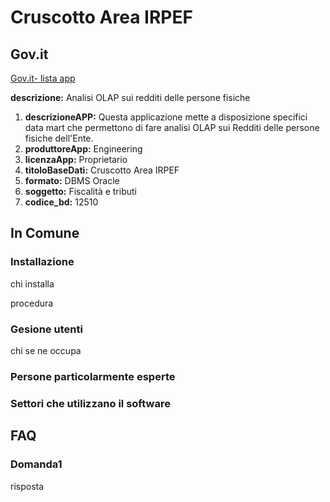 # Cruscotto Area IRPEF

## Gov.it

[Gov.it- lista app](http://basidati.agid.gov.it/catalogo/amm?code=c_a944)

**descrizione:** Analisi OLAP sui redditi delle persone fisiche

1. **descrizioneAPP:** Questa applicazione mette a disposizione specifici data mart che permettono di fare analisi OLAP sui Redditi delle persone fisiche dell'Ente.
2. **produttoreApp:** Engineering
3. **licenzaApp:** Proprietario
4. **titoloBaseDati:** Cruscotto Area IRPEF
5. **formato:** DBMS Oracle
6. **soggetto:** Fiscalità e tributi
7. **codice_bd:** 12510

## In Comune

### Installazione

chi installa

procedura

### Gesione utenti

chi se ne occupa

### Persone particolarmente esperte

### Settori che utilizzano il software

## FAQ

### Domanda1

risposta
